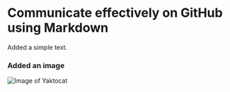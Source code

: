 # Communicate effectively on GitHub using Markdown

Added a simple text.

### Added an image
![Image of Yaktocat](https://octodex.github.com/images/yaktocat.png)
